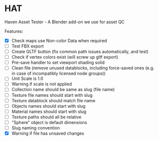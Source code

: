 # HAT
Haven Asset Tester - A Blender add-on we use for asset QC

Features:

* [x] Check maps use Non-color Data when required
* [ ] Test FBX export
* [ ] Create GLTF button (fix common path issues automatically, and test)
* [ ] Check if vertex colors exist (will screw up gltf export)
* [ ] Pre-save handler to set viewport shading solid
* [ ] Clean file (remove unused datablocks, including force-saved ones (e.g. in case of incompatibly licensed node groups))
* [ ] Unit Scale is 1.0
* [ ] Warning if scale is not applied
* [ ] Collection name should be same as slug (file name)
* [ ] Texture file names should start with slug
* [ ] Texture datablock should match file name
* [ ] Objects names should start with slug
* [ ] Material names should start with slug
* [ ] Texture paths should all be relative
* [ ] "Sphere" object is default dimensions
* [ ] Slug naming convention
* [x] Warning if file has unsaved changes
